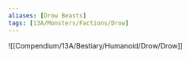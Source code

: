 ```yaml
---
aliases: [Drow Beasts]
tags: [13A/Monsters/Factions/Drow]
---
```


![[Compendium/13A/Bestiary/Humanoid/Drow/Drow]]